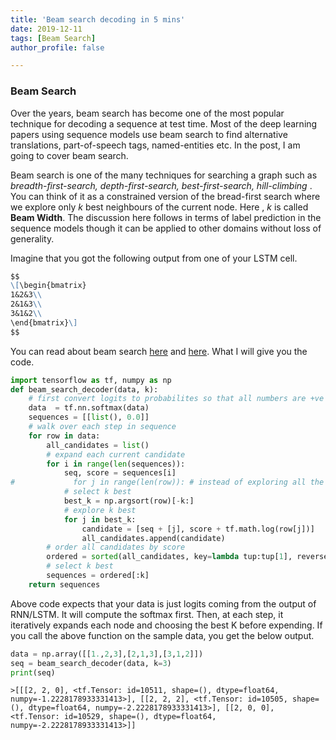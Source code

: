 ```yaml
---
title: 'Beam search decoding in 5 mins'
date: 2019-12-11
tags: [Beam Search]
author_profile: false

---
```

### Beam Search

Over the years, beam search has become one of the most popular technique for decoding a sequence at test time. Most of the deep learning papers using sequence models use beam search to find alternative translations, part-of-speech tags, named-entities etc. In the post, I am going to cover beam search. 

Beam search is one of the many techniques for searching a graph such as *breadth-first-search, depth-first-search, best-first-search, hill-climbing* . You can think of it as a constrained version of the bread-first search where we explore only *k* best neighbours of the current node. Here , *k* is called **Beam Width**. The discussion here follows in terms of label prediction in the sequence models though it can be applied to other domains without loss of generality.

Imagine that you got the following output from one of your LSTM cell.

```Markdown
$$
\[\begin{bmatrix}
1&2&3\\
2&1&3\\
3&1&2\\
\end{bmatrix}\]
$$
```

You can read about beam search [here](http://www.qinuu.com/2019/04/23/3-sequence-models-attention-mechanism/) and [here](https://machinelearningmastery.com/beam-search-decoder-natural-language-processing/#comment-514613). What I will give you the code. 

```python
import tensorflow as tf, numpy as np
def beam_search_decoder(data, k):
    # first convert logits to probabilites so that all numbers are +ve
    data  = tf.nn.softmax(data)
    sequences = [[list(), 0.0]]
    # walk over each step in sequence
    for row in data:
        all_candidates = list()
        # expand each current candidate
        for i in range(len(sequences)):
            seq, score = sequences[i]
#             for j in range(len(row)): # instead of exploring all the labels, explore only k best at the current time
            # select k best
            best_k = np.argsort(row)[-k:]
            # explore k best
            for j in best_k:
                candidate = [seq + [j], score + tf.math.log(row[j])]
                all_candidates.append(candidate)
        # order all candidates by score
        ordered = sorted(all_candidates, key=lambda tup:tup[1], reverse=True)
        # select k best
        sequences = ordered[:k]
    return sequences
```

Above code expects that your data is just logits coming from the output of RNN/LSTM. It will compute the softmax first. Then, at each step, it iteratively expands each node and choosing the best K before expending.  If you call the above function on the sample data, you get the below output.

```python
data = np.array([[1.,2,3],[2,1,3],[3,1,2]])
seq = beam_search_decoder(data, k=3)
print(seq)
```

```
>[[[2, 2, 0], <tf.Tensor: id=10511, shape=(), dtype=float64, numpy=-1.2228178933331413>], [[2, 2, 2], <tf.Tensor: id=10505, shape=(), dtype=float64, numpy=-2.2228178933331413>], [[2, 0, 0], <tf.Tensor: id=10529, shape=(), dtype=float64, numpy=-2.2228178933331413>]]
```



